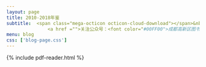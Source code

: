 ```yaml
---
layout: page
title: 2010-2018年鉴
subtitle:  <span class="mega-octicon octicon-cloud-download"></span>&nbsp;&nbsp;         
               <a href ="">关注公众号：<font color="#00FF00">成都高新区图书馆</font>，了解更多</a>
menu: blog
css: ['blog-page.css']
---
```

{% include pdf-reader.html %}